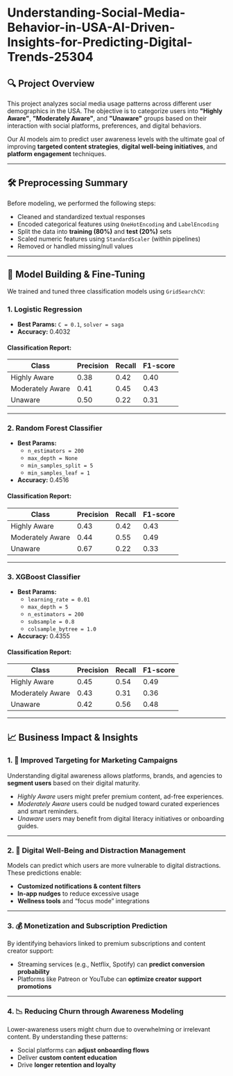 # Understanding-Social-Media-Behavior-in-USA-AI-Driven-Insights-for-Predicting-Digital-Trends-25304
## 🔍 Project Overview

This project analyzes social media usage patterns across different user demographics in the USA. The objective is to categorize users into **"Highly Aware"**, **"Moderately Aware"**, and **"Unaware"** groups based on their interaction with social platforms, preferences, and digital behaviors.

Our AI models aim to predict user awareness levels with the ultimate goal of improving **targeted content strategies**, **digital well-being initiatives**, and **platform engagement** techniques.

---

## 🛠️ Preprocessing Summary

Before modeling, we performed the following steps:

- Cleaned and standardized textual responses
- Encoded categorical features using `OneHotEncoding` and `LabelEncoding`
- Split the data into **training (80%)** and **test (20%)** sets
- Scaled numeric features using `StandardScaler` (within pipelines)
- Removed or handled missing/null values

---

## 🤖 Model Building & Fine-Tuning

We trained and tuned three classification models using `GridSearchCV`:

### 1. **Logistic Regression**
- **Best Params:** `C = 0.1`, `solver = saga`
- **Accuracy:** 0.4032

#### Classification Report:
| Class              | Precision | Recall | F1-score |
|-------------------|-----------|--------|----------|
| Highly Aware       | 0.38      | 0.42   | 0.40     |
| Moderately Aware   | 0.41      | 0.45   | 0.43     |
| Unaware            | 0.50      | 0.22   | 0.31     |

---

### 2. **Random Forest Classifier**
- **Best Params:**  
  - `n_estimators = 200`  
  - `max_depth = None`  
  - `min_samples_split = 5`  
  - `min_samples_leaf = 1`
- **Accuracy:** 0.4516

#### Classification Report:
| Class              | Precision | Recall | F1-score |
|-------------------|-----------|--------|----------|
| Highly Aware       | 0.43      | 0.42   | 0.43     |
| Moderately Aware   | 0.44      | 0.55   | 0.49     |
| Unaware            | 0.67      | 0.22   | 0.33     |

---

### 3. **XGBoost Classifier**
- **Best Params:**  
  - `learning_rate = 0.01`  
  - `max_depth = 5`  
  - `n_estimators = 200`  
  - `subsample = 0.8`  
  - `colsample_bytree = 1.0`
- **Accuracy:** 0.4355

#### Classification Report:
| Class              | Precision | Recall | F1-score |
|-------------------|-----------|--------|----------|
| Highly Aware       | 0.45      | 0.54   | 0.49     |
| Moderately Aware   | 0.43      | 0.31   | 0.36     |
| Unaware            | 0.42      | 0.56   | 0.48     |

---

## 📈 Business Impact & Insights

### 1. 🎯 **Improved Targeting for Marketing Campaigns**
Understanding digital awareness allows platforms, brands, and agencies to **segment users** based on their digital maturity.  
- *Highly Aware* users might prefer premium content, ad-free experiences.
- *Moderately Aware* users could be nudged toward curated experiences and smart reminders.
- *Unaware* users may benefit from digital literacy initiatives or onboarding guides.

---

### 2. 🧠 **Digital Well-Being and Distraction Management**
Models can predict which users are more vulnerable to digital distractions. These predictions enable:
- **Customized notifications & content filters**
- **In-app nudges** to reduce excessive usage
- **Wellness tools** and “focus mode” integrations

---

### 3. 💰 **Monetization and Subscription Prediction**
By identifying behaviors linked to premium subscriptions and content creator support:
- Streaming services (e.g., Netflix, Spotify) can **predict conversion probability**
- Platforms like Patreon or YouTube can **optimize creator support promotions**

---

### 4. 📉 **Reducing Churn through Awareness Modeling**
Lower-awareness users might churn due to overwhelming or irrelevant content. By understanding these patterns:
- Social platforms can **adjust onboarding flows**
- Deliver **custom content education**
- Drive **longer retention and loyalty**

